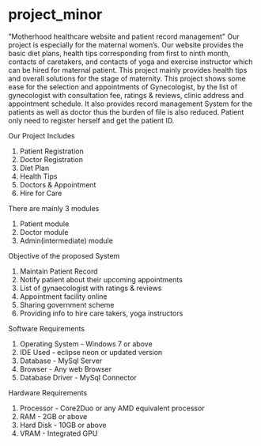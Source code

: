 # project_minor
"Motherhood healthcare website and patient record management"
Our project is especially for the maternal women’s. Our website provides the basic diet plans, health tips corresponding from first to ninth month, contacts of caretakers, and contacts of yoga and exercise instructor which can be hired for maternal patient.  This project mainly provides health tips and overall solutions for the stage of maternity. This project shows some ease for the selection and appointments of Gynecologist, by the list of gynecologist with consultation fee, ratings & reviews, clinic address and appointment schedule. It also provides record management System for the patients as well as doctor thus the burden of file is also reduced. Patient only need to register herself and get the patient ID.

Our Project Includes
1. Patient Registration
2. Doctor Registration
3. Diet Plan
4. Health Tips
5. Doctors & Appointment
6. Hire for Care

There are mainly 3 modules 
1. Patient module
2. Doctor module
3. Admin(intermediate) module

Objective of the proposed System
1. Maintain Patient Record
2. Notify patient about their upcoming appointments
3. List of gynaecologist with ratings & reviews
4. Appointment facility online 
5. Sharing government scheme
6. Providing info to hire care takers, yoga instructors

Software Requirements
1. Operating System - Windows 7 or above
2. IDE Used - eclipse neon or updated version
3. Database - MySql Server
4. Browser - Any web Browser
5. Database Driver - MySql Connector

Hardware Requirements
1. Processor - Core2Duo or any AMD equivalent processor
2. RAM - 2GB or above
3. Hard Disk - 10GB or above
4. VRAM - Integrated GPU
